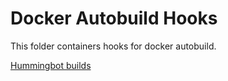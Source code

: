 # Docker Autobuild Hooks

This folder containers hooks for docker autobuild.

[Hummingbot builds](https://hub.docker.com/r/coinalpha/hummingbot/builds)